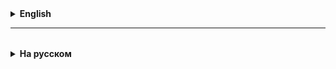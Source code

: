 <details>
  <summary style="cursor: pointer;"><b>English</b></summary>

# Abstract classes and methods

1. When creating applications, it is sometimes useful/necessary to create a class from which other classes should inherit,
   but it is advisable to prohibit the creation of objects of this parent class.

In this case, the parent class is declared as abstract,
using the **abstract** keyword before the class name.
**Objects of an abstract class cannot be created.**

1. To select elements from an array that satisfy a given condition, you must first count the number of array elements that satisfy the condition. Then create an array for this number, and only then fill it. To implement this functionality, we create methods that return an array.

2. Testing methods that return an array is carried out using assertArrayEquals.

3. Starting with Java 8, default methods can be used in interfaces.
   Such a method is marked with the default keyword and has a ready-made implementation.
   Default methods do not necessarily need to be overridden.

4. The default interface fields are constants. That is, marked as public static final.

5. UML (Unified Modeling Language) is a graphical description language for object modeling in the field of software development, for modeling business processes, system design and displaying organizational structures. UML is a general-purpose language, an open standard that uses graphical notations to create an abstract model of a system, called a UML model. UML was created to define, visualize, design, and document, mainly, software systems. UML is not a programming language, but code generation is possible based on UML models.

6. Class diagram - a static structural diagram that describes the structure of a system, showing the classes of the system, their attributes, methods, and dependencies between classes.

7. Starting with Java 5, the language has Generics - parameterized types and methods.
   The task of "generics" is to make it possible to write universal, strongly typed code, in which the decision

on a specific type is postponed "for later". For example, the type on which an object "specializes"

is determined not at the time of class creation, but at the time of object creation.
The parameter (generic) is specified in angle brackets - ``<T>`` (diamond operator).

8. Starting with Java 8, the Predicate``<T>`` interface appeared.
   This interface has a single abstract method: boolean test(T t);
   Objects of the Predicate type are used to organize selection by condition (filtering).

9. In Java, you can create objects of anonymous classes. That is, create objects of interfaces, or abstract classes,
   while immediately, on the spot, implementing abstract methods. Starting with Java 8, for interfaces and abstract classes
   that have only one abstract method, you can use a simplified syntax of lambda expressions:
   (arguments) -> method body


</details>

<hr>

<details style="padding-top: 18px">
  <summary style="cursor: pointer;"><b>На русском</b></summary>

1. Для выборки элементов из массива, удовлетворяющих заданному условию, надо сначала подсчитать количество элементов массива, удовлетворяющих условию. Потом создать массив под это количество, и только потом его заполнить. Для реализации такой функциональности, мы создаем методы возвращающие массив.

2. Тестирование методов возвращающих массив, осуществляется при помощи assertArrayEquals.

3. Начиная с Java 8 в интерфейсах можно использовать дефолтные методы.
   Такой метод помечается ключевым словом default и имеет готовую реализацию.
   Дефолтные методы не обязательно переопределять в дочерних классах.

4. Полями интерфейса по умолчанию являются константы. Т. е. помеченные как public static final.

5. UML (Unified Modeling Language — унифицированный язык моделирования) — язык графического описания для объектного моделирования в области разработки программного обеспечения, для моделирования бизнес-процессов, системного проектирования и отображения организационных структур. UML является языком широкого профиля, это — открытый стандарт, использующий графические обозначения для создания абстрактной модели системы, называемой UML-моделью. UML был создан для определения, визуализации, проектирования и документирования, в основном, программных систем. UML не является языком программирования, но на основании UML-моделей возможна генерация кода.

6. Диаграмма классов (Class diagram) — статическая структурная диаграмма, описывающая структуру системы, демонстрирующая классы системы, их атрибуты, методы и зависимости между классами.

7. Начиная с Java 5 в языке появились Generics - параметризованные типы и методы.
   Задача "дженериков", сделать возможным писать универсальный, строго типизированный код, в котором решение
   о конкректном типе откладывается "на потом". Например, тип на котором "специализируется" объект
   определяется не в момент создания класса, а в момент создания объекта.
   Параметр (generic) указывается в угловых скобках - ``<T>`` (diamond operator).

8. Начиная с Java 8, появился интерфейс Predicate``<T>``.
   В этом интерфейсе есть единственный абстрактный метод: boolean test(T t);
   Объекты типа Predicate используются для организации выборки по условию (фильтрации).

9. В Java можно создавать объекты анонимных классов. Т. е. создавать объекты интефейсов, или абстрактных классов,
   при этом сразу, на месте, имплементируя абстрактные методы. Начиная с Java 8, для интерфейсов и абстрактных классов имеющих только один абстрактный метод, можно использовать упрощенный синтаксис **лямбда выражений**:
   (arguments) -> method body

</details>
